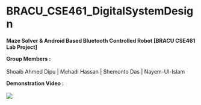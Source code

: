 # BRACU_CSE461_DigitalSystemDesign

__Maze Solver & Android Based Bluetooth Controlled Robot [BRACU CSE461 Lab Project]__


__Group Members :__ <br><br>
Shoaib Ahmed Dipu | Mehadi Hassan | Shemonto Das | Nayem-Ul-Islam

__Demonstration Video :__ <br><br>
[![](http://img.youtube.com/vi/SXUIKpejaYM/0.jpg)](http://www.youtube.com/watch?v=SXUIKpejaYM "")
